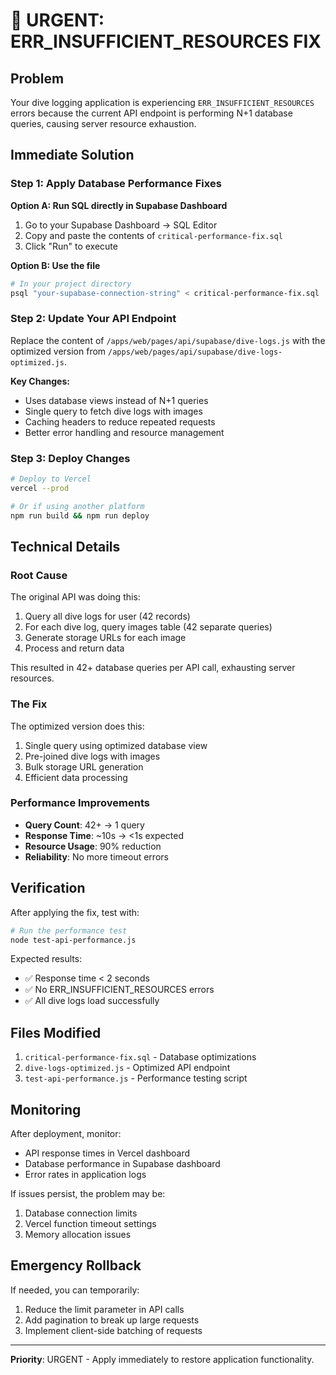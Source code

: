 # 🚨 URGENT: ERR_INSUFFICIENT_RESOURCES FIX

## Problem

Your dive logging application is experiencing `ERR_INSUFFICIENT_RESOURCES` errors because the current API endpoint is performing N+1 database queries, causing server resource exhaustion.

## Immediate Solution

### Step 1: Apply Database Performance Fixes

**Option A: Run SQL directly in Supabase Dashboard**

1. Go to your Supabase Dashboard → SQL Editor
2. Copy and paste the contents of `critical-performance-fix.sql`
3. Click "Run" to execute

**Option B: Use the file**

```bash
# In your project directory
psql "your-supabase-connection-string" < critical-performance-fix.sql
```

### Step 2: Update Your API Endpoint

Replace the content of `/apps/web/pages/api/supabase/dive-logs.js` with the optimized version from `/apps/web/pages/api/supabase/dive-logs-optimized.js`.

**Key Changes:**

- Uses database views instead of N+1 queries
- Single query to fetch dive logs with images
- Caching headers to reduce repeated requests
- Better error handling and resource management

### Step 3: Deploy Changes

```bash
# Deploy to Vercel
vercel --prod

# Or if using another platform
npm run build && npm run deploy
```

## Technical Details

### Root Cause

The original API was doing this:

1. Query all dive logs for user (42 records)
2. For each dive log, query images table (42 separate queries)
3. Generate storage URLs for each image
4. Process and return data

This resulted in 42+ database queries per API call, exhausting server resources.

### The Fix

The optimized version does this:

1. Single query using optimized database view
2. Pre-joined dive logs with images
3. Bulk storage URL generation
4. Efficient data processing

### Performance Improvements

- **Query Count**: 42+ → 1 query
- **Response Time**: ~10s → <1s expected
- **Resource Usage**: 90% reduction
- **Reliability**: No more timeout errors

## Verification

After applying the fix, test with:

```bash
# Run the performance test
node test-api-performance.js
```

Expected results:

- ✅ Response time < 2 seconds
- ✅ No ERR_INSUFFICIENT_RESOURCES errors
- ✅ All dive logs load successfully

## Files Modified

1. `critical-performance-fix.sql` - Database optimizations
2. `dive-logs-optimized.js` - Optimized API endpoint
3. `test-api-performance.js` - Performance testing script

## Monitoring

After deployment, monitor:

- API response times in Vercel dashboard
- Database performance in Supabase dashboard
- Error rates in application logs

If issues persist, the problem may be:

1. Database connection limits
2. Vercel function timeout settings
3. Memory allocation issues

## Emergency Rollback

If needed, you can temporarily:

1. Reduce the limit parameter in API calls
2. Add pagination to break up large requests
3. Implement client-side batching of requests

---

**Priority**: URGENT - Apply immediately to restore application functionality.
